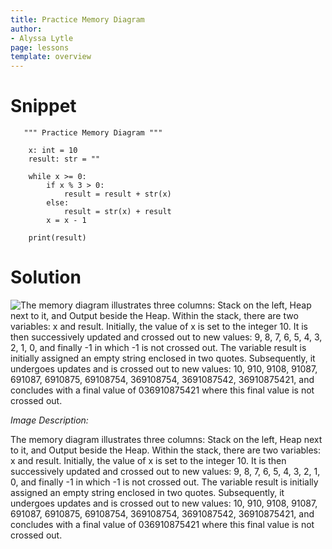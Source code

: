 ```yaml
---
title: Practice Memory Diagram
author:
- Alyssa Lytle
page: lessons
template: overview
---
```


# Snippet
<pre>
<code class="python">   """ Practice Memory Diagram """

    x: int = 10
    result: str = ""

    while x >= 0:
        if x % 3 > 0:
            result = result + str(x)
        else:
            result = str(x) + result
        x = x - 1

    print(result)
</code></pre>

# Solution

<img class="img-fluid" src="/static/assets/f23/while-01-sol.jpg" alt="The memory diagram illustrates three columns: Stack on the left, Heap next to it, and Output beside the Heap. Within the stack, there are two variables: x and result. Initially, the value of x is set to the integer 10. It is then successively updated and crossed out to new values: 9, 8, 7, 6, 5, 4, 3, 2, 1, 0, and finally -1 in which -1 is not crossed out. The variable result is initially assigned an empty string enclosed in two quotes. Subsequently, it undergoes updates and is crossed out to new values: 10, 910, 9108, 91087, 691087, 6910875, 69108754, 369108754, 3691087542, 36910875421, and concludes with a final value of 036910875421 where this final value is not crossed out."  />

*Image Description:* 

The memory diagram illustrates three columns: Stack on the left, Heap next to it, and Output beside the Heap. Within the stack, there are two variables: x and result. Initially, the value of x is set to the integer 10. It is then successively updated and crossed out to new values: 9, 8, 7, 6, 5, 4, 3, 2, 1, 0, and finally -1 in which -1 is not crossed out. The variable result is initially assigned an empty string enclosed in two quotes. Subsequently, it undergoes updates and is crossed out to new values: 10, 910, 9108, 91087, 691087, 6910875, 69108754, 369108754, 3691087542, 36910875421, and concludes with a final value of 036910875421 where this final value is not crossed out.
